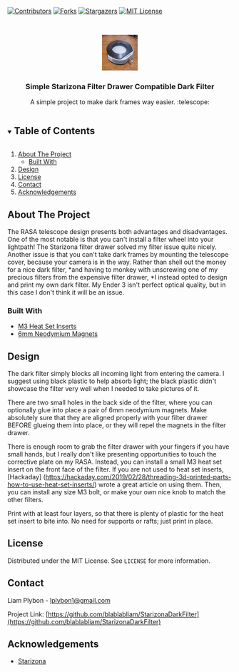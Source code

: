 

<!-- PROJECT SHIELDS -->
<!--
*** I'm using markdown "reference style" links for readability.
*** Reference links are enclosed in brackets [ ] instead of parentheses ( ).
*** See the bottom of this document for the declaration of the reference variables
*** for contributors-url, forks-url, etc. This is an optional, concise syntax you may use.
*** https://www.markdownguide.org/basic-syntax/#reference-style-links
-->
[![Contributors][contributors-shield]][contributors-url]
[![Forks][forks-shield]][forks-url]
[![Stargazers][stars-shield]][stars-url]
[![MIT License][license-shield]][license-url]



<!-- PROJECT LOGO -->
<br />
<p align="center">
  <a href="https://github.com/blablabliam/StarizonaDarkFilter">
    <img src="images/installed.jpg" alt="The dark filter, installed into the filter drawer." width="80" height="80">
  </a>

  <h3 align="center">Simple Starizona Filter Drawer Compatible Dark Filter</h3>

  <p align="center">
    A simple project to make dark frames way easier. :telescope: 
  </p>
</p>



<!-- TABLE OF CONTENTS -->
<details open="open">
  <summary><h2 style="display: inline-block">Table of Contents</h2></summary>
  <ol>
    <li>
      <a href="#about-the-project">About The Project</a>
      <ul>
        <li><a href="#built-with">Built With</a></li>
      </ul>
    </li>
    <li><a href="#design">Design</a></li>
    <li><a href="#license">License</a></li>
    <li><a href="#contact">Contact</a></li>
    <li><a href="#acknowledgements">Acknowledgements</a></li>
  </ol>
</details>



<!-- ABOUT THE PROJECT -->
## About The Project

The RASA telescope design presents both advantages and disadvantages. One of the most notable is that you can't install a filter wheel into your lightpath! The Starizona filter drawer solved my filter issue quite nicely. Another issue is that you can't take dark frames by mounting the telescope cover, because your camera is in the way. Rather than shell out the money for a nice dark filter, *and having to monkey with unscrewing one of my precious filters from the expensive filter drawer, *I instead opted to design and print my own dark filter. My Ender 3 isn't perfect optical quality, but in this case I don't think it will be an issue.


### Built With

* [M3 Heat Set Inserts](https://www.amazon.com/dp/B07D683Q26?ref=ppx_yo2_dt_b_product_details&th=1)
* [6mm Neodymium Magnets](https://www.amazon.com/gp/product/B077K364Z7/ref=ppx_yo_dt_b_search_asin_title?ie=UTF8&psc=1)


<!-- DESIGN DESCRIPTION -->
## Design

The dark filter simply blocks all incoming light from entering the camera. I suggest using black plastic to help absorb light; the black plastic didn't showcase the filter very well when I needed to take pictures of it. 

There are two small holes in the back side of the filter, where you can optionally glue into place a pair of 6mm neodymium magnets. Make absolutely sure that they are aligned properly with your filter drawer BEFORE glueing them into place, or they will repel the magnets in the filter drawer. 

There is enough room to grab the filter drawer with your fingers if you have small hands, but I really don't like presenting opportunities to touch the corrective plate on my RASA. Instead, you can install a small M3 heat set insert on the front face of the filter. If you are not used to heat set inserts, [Hackaday] (https://hackaday.com/2019/02/28/threading-3d-printed-parts-how-to-use-heat-set-inserts/) wrote a great article on using them. Then, you can install any size M3 bolt, or make your own nice knob to match the other filters. 

Print with at least four layers, so that there is plenty of plastic for the heat set insert to bite into. No need for supports or rafts; just print in place.

<!-- LICENSE -->
## License

Distributed under the MIT License. See `LICENSE` for more information.



<!-- CONTACT -->
## Contact

Liam Plybon - lplybon1@gmail.com

Project Link: [https://github.com/blablabliam/StarizonaDarkFilter](https://github.com/blablabliam/StarizonaDarkFilter)



<!-- ACKNOWLEDGEMENTS -->
## Acknowledgements

* [Starizona](https://starizona.com/)




<!-- MARKDOWN LINKS & IMAGES -->
<!-- https://www.markdownguide.org/basic-syntax/#reference-style-links -->
[contributors-shield]: https://img.shields.io/github/contributors/blablabliam/StarizonaDarkFilter.svg?style=for-the-badge
[contributors-url]: https://github.com/blablabliam/StarizonaDarkFilter/graphs/contributors
[forks-shield]: https://img.shields.io/github/forks/blablabliam/StarizonaDarkFilter.svg?style=for-the-badge
[forks-url]: https://github.com/blablabliam/StarizonaDarkFilter/network/members
[stars-shield]: https://img.shields.io/github/stars/blablabliam/StarizonaDarkFilter.svg?style=for-the-badge
[stars-url]: https://github.com/blablabliam/StarizonaDarkFilter/stargazers
[issues-shield]: https://img.shields.io/github/issues/blablabliam/StarizonaDarkFilter.svg?style=for-the-badge
[issues-url]: https://github.com/blablabliam/StarizonaDarkFilter/issues
[license-shield]: https://img.shields.io/github/license/blablabliam/StarizonaDarkFilter.svg?style=for-the-badge
[license-url]: https://github.com/blablabliam/StarizonaDarkFilter/blob/master/LICENSE.txt
